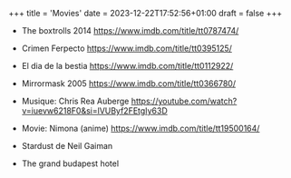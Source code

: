 +++
title = 'Movies'
date = 2023-12-22T17:52:56+01:00
draft = false
+++

* The boxtrolls 2014
https://www.imdb.com/title/tt0787474/

* Crimen Ferpecto
https://www.imdb.com/title/tt0395125/

* El dia de la bestia 
https://www.imdb.com/title/tt0112922/

* Mirrormask 2005
https://www.imdb.com/title/tt0366780/


* Musique: Chris Rea Auberge
https://youtube.com/watch?v=iuevw6218F0&si=lVUByf2FEtgIy63D

* Movie: Nimona (anime)
https://www.imdb.com/title/tt19500164/

* Stardust de Neil Gaiman
 
* The grand budapest hotel


